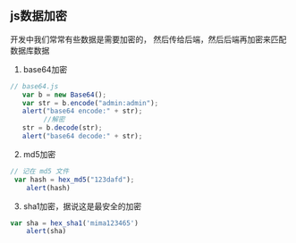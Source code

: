 ## js数据加密

开发中我们常常有些数据是需要加密的， 然后传给后端，然后后端再加密来匹配数据库数据


1. base64加密
```js
// base64.js
   var b = new Base64();
   var str = b.encode("admin:admin");
   alert("base64 encode:" + str);
　　　　　//解密
   str = b.decode(str);
   alert("base64 decode:" + str);
```


2. md5加密
```js
// 记在 md5 文件
 var hash = hex_md5("123dafd");
    alert(hash)
```

3. sha1加密，据说这是最安全的加密
```js
var sha = hex_sha1('mima123465')
    alert(sha)   
```
